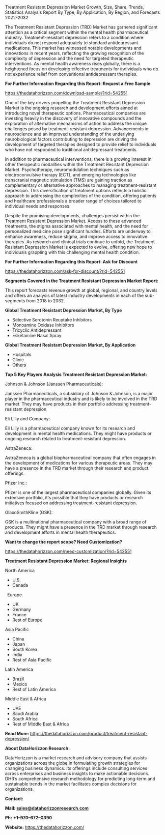 ﻿Treatment Resistant Depression Market Growth, Size, Share, Trends, Statistics Analysis Report By Type, By Application, By Region, and Forecasts 2022-2032

The Treatment Resistant Depression (TRD) Market has garnered significant attention as a critical segment within the mental health pharmaceutical industry. Treatment-resistant depression refers to a condition where individuals do not respond adequately to standard antidepressant medications. This market has witnessed notable developments and innovations in recent years, reflecting the growing recognition of the complexity of depression and the need for targeted therapeutic interventions. As mental health awareness rises globally, there is a heightened focus on developing effective treatments for individuals who do not experience relief from conventional antidepressant therapies.

**For Further Information Regarding this Report: Request a Free Sample**	

<https://thedatahorizzon.com/download-sample/?rid=542551>

One of the key drivers propelling the Treatment Resistant Depression Market is the ongoing research and development efforts aimed at introducing novel therapeutic options. Pharmaceutical companies are investing heavily in the discovery of innovative compounds and the exploration of alternative mechanisms of action to address the unique challenges posed by treatment-resistant depression. Advancements in neuroscience and an improved understanding of the underlying neurobiological factors contributing to depression are driving the development of targeted therapies designed to provide relief to individuals who have not responded to traditional antidepressant treatments.

In addition to pharmaceutical interventions, there is a growing interest in other therapeutic modalities within the Treatment Resistant Depression Market. Psychotherapy, neuromodulation techniques such as electroconvulsive therapy (ECT), and emerging technologies like transcranial magnetic stimulation (TMS) are gaining traction as complementary or alternative approaches to managing treatment-resistant depression. This diversification of treatment options reflects a holistic approach to addressing the complexities of the condition, offering patients and healthcare professionals a broader range of choices tailored to individual needs and responses.

Despite the promising developments, challenges persist within the Treatment Resistant Depression Market. Access to these advanced treatments, the stigma associated with mental health, and the need for personalized medicine pose significant hurdles. Efforts are underway to enhance awareness, reduce stigma, and improve access to innovative therapies. As research and clinical trials continue to unfold, the Treatment Resistant Depression Market is expected to evolve, offering new hope to individuals grappling with this challenging mental health condition.

**For Further Information Regarding this Report: Ask for Discount**	

<https://thedatahorizzon.com/ask-for-discount/?rid=542551>

**Segments Covered in the Treatment Resistant Depression Market Report:**

This report forecasts revenue growth at global, regional, and country levels and offers an analysis of latest industry developments in each of the sub-segments from 2018 to 2032.

**Global Treatment Resistant Depression Market, By Type**

- Selective Serotonin Reuptake Inhibitors
- Monoamine Oxidase Inhibitors
- Tricyclic Antidepressant
- Esketamine Nasal Spray

**Global Treatment Resistant Depression Market, By Application**

- Hospitals
- Clinic
- Others

**Top 5 Key Players Analysis Treatment Resistant Depression Market:**

Johnson & Johnson (Janssen Pharmaceuticals):

Janssen Pharmaceuticals, a subsidiary of Johnson & Johnson, is a major player in the pharmaceutical industry and is likely to be involved in the TRD market. They may have products in their portfolio addressing treatment-resistant depression.

Eli Lilly and Company:

Eli Lilly is a pharmaceutical company known for its research and development in mental health medications. They might have products or ongoing research related to treatment-resistant depression.

AstraZeneca:

AstraZeneca is a global biopharmaceutical company that often engages in the development of medications for various therapeutic areas. They may have a presence in the TRD market through their research and product offerings.

Pfizer Inc.:

Pfizer is one of the largest pharmaceutical companies globally. Given its extensive portfolio, it's possible that they have products or research initiatives focused on addressing treatment-resistant depression.

GlaxoSmithKline (GSK):

GSK is a multinational pharmaceutical company with a broad range of products. They might have a presence in the TRD market through research and development efforts in mental health therapeutics.

**Want to change the report scope? Need Customization?**

<https://thedatahorizzon.com/need-customization/?rid=542551>

**Treatment Resistant Depression Market: Regional Insights**

North America

- U.S.
- Canada

` `Europe

- UK
- Germany
- France
- Rest of Europe

Asia Pacific	

- China
- Japan
- South Korea
- India
- Rest of Asia Pacific

Latin America

- Brazil
- Mexico
- Rest of Latin America

Middle East & Africa

- UAE
- Saudi Arabia
- South Africa
- Rest of Middle East & Africa

**Read More:** <https://thedatahorizzon.com/product/treatment-resistant-depression/>

**About DataHorizzon Research:**

DataHorizzon is a market research and advisory company that assists organizations across the globe in formulating growth strategies for changing business dynamics. Its offerings include consulting services across enterprises and business insights to make actionable decisions. DHR’s comprehensive research methodology for predicting long-term and sustainable trends in the market facilitates complex decisions for organizations.

**Contact:**

**Mail: <sales@datahorizzonresearch.com>**

**Ph:** **+1–970–672–0390**

**Website:** <https://thedatahorizzon.com/>

